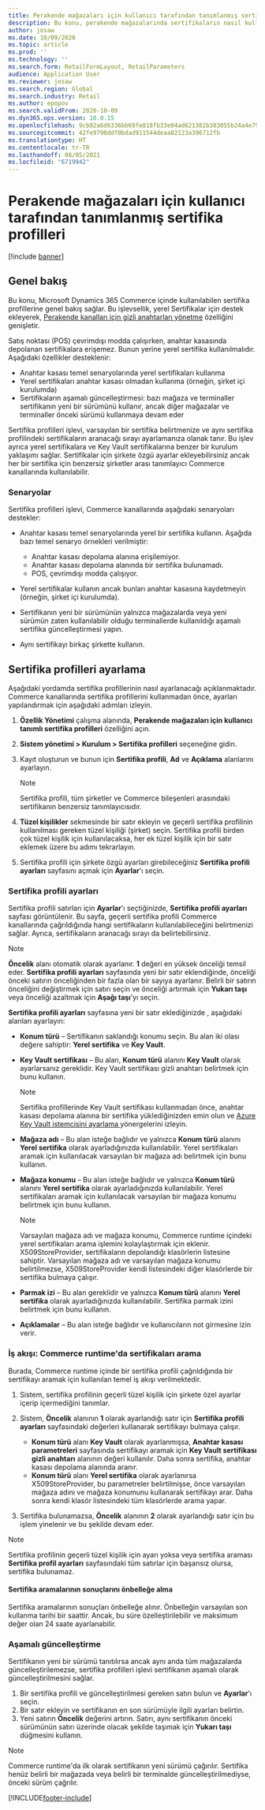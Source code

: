 ```yaml
---
title: Perakende mağazaları için kullanıcı tarafından tanımlanmış sertifika profilleri
description: Bu konu, perakende mağazalarında sertifikaların nasıl kullanıldılarıyla ilgili genel bir bakış sağlar.
author: josaw
ms.date: 10/09/2020
ms.topic: article
ms.prod: ''
ms.technology: ''
ms.search.form: RetailFormLayout, RetailParameters
audience: Application User
ms.reviewer: josaw
ms.search.region: Global
ms.search.industry: Retail
ms.author: epopov
ms.search.validFrom: 2020-10-09
ms.dyn365.ops.version: 10.0.15
ms.openlocfilehash: 9cb82a6d6336bb69fe818fb33e04ad621382b383055b24a4e79eee5ddff217ac
ms.sourcegitcommit: 42fe9790ddf0bdad911544deaa82123a396712fb
ms.translationtype: HT
ms.contentlocale: tr-TR
ms.lasthandoff: 08/05/2021
ms.locfileid: "6719942"
---
```

# <a name="user-defined-certificate-profiles-for-retail-stores"></a>Perakende mağazaları için kullanıcı tarafından tanımlanmış sertifika profilleri

[!include [banner](../includes/banner.md)]


## <a name="overview"></a>Genel bakış

Bu konu, Microsoft Dynamics 365 Commerce içinde kullanılabilen sertifika profillerine genel bakış sağlar. Bu işlevsellik, yerel Sertifikalar için destek ekleyerek, [Perakende kanalları için gizli anahtarları yönetme](../dev-itpro/manage-secrets.md) özelliğini genişletir.

Satış noktası (POS) çevrimdışı modda çalışırken, anahtar kasasında depolanan sertifikalara erişemez. Bunun yerine yerel sertifika kullanılmalıdır. Aşağıdaki özellikler desteklenir:

- Anahtar kasası temel senaryolarında yerel sertifikaları kullanma
- Yerel sertifikaları anahtar kasası olmadan kullanma (örneğin, şirket içi kurulumda)
- Sertifikaların aşamalı güncelleştirmesi: bazı mağaza ve terminaller sertifikanın yeni bir sürümünü kullanır, ancak diğer mağazalar ve terminaller önceki sürümü kullanmaya devam eder

Sertifika profilleri işlevi, varsayılan bir sertifika belirtmenize ve aynı sertifika profilindeki sertifikaların aranacağı sırayı ayarlamanıza olanak tanır. Bu işlev ayrıca yerel sertifikalara ve Key Vault sertifikalarına benzer bir kurulum yaklaşımı sağlar. Sertifikalar için şirkete özgü ayarlar ekleyebilirsiniz ancak her bir sertifika için benzersiz şirketler arası tanımlayıcı Commerce kanallarında kullanılabilir.

### <a name="scenarios"></a>Senaryolar

Sertifika profilleri işlevi, Commerce kanallarında aşağıdaki senaryoları destekler:

- Anahtar kasası temel senaryolarında yerel bir sertifika kullanın. Aşağıda bazı temel senaryo örnekleri verilmiştir:

    - Anahtar kasası depolama alanına erişilemiyor.
    - Anahtar kasası depolama alanında bir sertifika bulunamadı.
    - POS, çevrimdışı modda çalışıyor.

- Yerel sertifikalar kullanın ancak bunları anahtar kasasına kaydetmeyin (örneğin, şirket içi kurulumda).
- Sertifikanın yeni bir sürümünün yalnızca mağazalarda veya yeni sürümün zaten kullanılabilir olduğu terminallerde kullanıldığı aşamalı sertifika güncelleştirmesi yapın.
- Aynı sertifikayı birkaç şirkette kullanın.

## <a name="set-up-certificate-profiles"></a>Sertifika profilleri ayarlama

Aşağıdaki yordamda sertifika profillerinin nasıl ayarlanacağı açıklanmaktadır. Commerce kanallarında sertifika profillerini kullanmadan önce, ayarları yapılandırmak için aşağıdaki adımları izleyin.

1. **Özellik Yönetimi** çalışma alanında, **Perakende mağazaları için kullanıcı tanımlı sertifika profilleri** özelliğini açın.
2. **Sistem yönetimi \> Kurulum \> Sertifika profilleri** seçeneğine gidin.
3. Kayıt oluşturun ve bunun için **Sertifika profili**, **Ad** ve **Açıklama** alanlarını ayarlayın.

    > [!NOTE]
    > Sertifika profili, tüm şirketler ve Commerce bileşenleri arasındaki sertifikanın benzersiz tanımlayıcısıdır.

3. **Tüzel kişilikler** sekmesinde bir satır ekleyin ve geçerli sertifika profilinin kullanılması gereken tüzel kişiliği (şirket) seçin. Sertifika profili birden çok tüzel kişilik için kullanılacaksa, her ek tüzel kişilik için bir satır eklemek üzere bu adımı tekrarlayın.
4. Sertifika profili için şirkete özgü ayarları girebileceğiniz **Sertifika profili ayarları** sayfasını açmak için **Ayarlar**'ı seçin.

### <a name="certificate-profile-settings"></a>Sertifika profili ayarları

Sertifika profili satırları için **Ayarlar**'ı seçtiğinizde, **Sertifika profili ayarları** sayfası görüntülenir. Bu sayfa, geçerli sertifika profili Commerce kanallarında çağrıldığında hangi sertifikaların kullanılabileceğini belirtmenizi sağlar. Ayrıca, sertifikaların aranacağı sırayı da belirtebilirsiniz.

> [!NOTE]
> **Öncelik** alanı otomatik olarak ayarlanır. **1** değeri en yüksek önceliği temsil eder. **Sertifika profili ayarları** sayfasında yeni bir satır eklendiğinde, önceliği önceki satırın önceliğinden bir fazla olan bir sayıya ayarlanır. Belirli bir satırın önceliğini değiştirmek için satırı seçin ve önceliği artırmak için **Yukarı taşı** veya önceliği azaltmak için **Aşağı taşı**'yı seçin.

**Sertifika profili ayarları** sayfasına yeni bir satır eklediğinizde , aşağıdaki alanları ayarlayın:

- **Konum türü** – Sertifikanın saklandığı konumu seçin. Bu alan iki olası değere sahiptir: **Yerel sertifika** ve **Key Vault**.
- **Key Vault sertifikası** – Bu alan, **Konum türü** alanını **Key Vault** olarak ayarlarsanız gereklidir. Key Vault sertifikası gizli anahtarı belirtmek için bunu kullanın.

    > [!NOTE]
    > Sertifika profillerinde Key Vault sertifikası kullanmadan önce, anahtar kasası depolama alanına bir sertifika yüklediğinizden emin olun ve [Azure Key Vault istemcisini ayarlama ](../../finance/localizations/setting-up-azure-key-vault-client.md) yönergelerini izleyin.

- **Mağaza adı** – Bu alan isteğe bağlıdır ve yalnızca **Konum türü** alanını **Yerel sertifika** olarak ayarladığınızda kullanılabilir. Yerel sertifikaları aramak için kullanılacak varsayılan bir mağaza adı belirtmek için bunu kullanın.
- **Mağaza konumu** – Bu alan isteğe bağlıdır ve yalnızca **Konum türü** alanını **Yerel sertifika** olarak ayarladığınızda kullanılabilir. Yerel sertifikaları aramak için kullanılacak varsayılan bir mağaza konumu belirtmek için bunu kullanın.

    > [!NOTE]
    > Varsayılan mağaza adı ve mağaza konumu, Commerce runtime içindeki yerel sertifikaları arama işlemini kolaylaştırmak için eklenir. X509StoreProvider, sertifikaların depolandığı klasörlerin listesine sahiptir. Varsayılan mağaza adı ve varsayılan mağaza konumu belirtilmezse, X509StoreProvider kendi listesindeki diğer klasörlerde bir sertifika bulmaya çalışır.

- **Parmak izi** – Bu alan gereklidir ve yalnızca **Konum türü** alanını **Yerel sertifika** olarak ayarladığınızda kullanılabilir. Sertifika parmak izini belirtmek için bunu kullanın.
- **Açıklamalar** – Bu alan isteğe bağlıdır ve kullanıcıların not girmesine izin verir.

### <a name="workflow-searching-certificates-in-the-commerce-runtime"></a>İş akışı: Commerce runtime'da sertifikaları arama

Burada, Commerce runtime içinde bir sertifika profili çağrıldığında bir sertifikayı aramak için kullanılan temel iş akışı verilmektedir.

1. Sistem, sertifika profilinin geçerli tüzel kişilik için şirkete özel ayarlar içerip içermediğini tanımlar.
1. Sistem, **Öncelik** alanının **1** olarak ayarlandığı satır için **Sertifika profili ayarları** sayfasındaki değerleri kullanarak sertifikayı bulmaya çalışır.

    - **Konum türü** alanı **Key Vault** olarak ayarlanmışsa, **Anahtar kasası parametreleri** sayfasında sertifikayı aramak için **Key Vault sertifikası gizli anahtarı** alanının değeri kullanılır. Daha sonra sertifika, anahtar kasası depolama alanında aranır.
    - **Konum türü** alanı **Yerel sertifika** olarak ayarlanırsa X509StoreProvider, bu parametreler belirtilmişse, önce varsayılan mağaza adını ve mağaza konumunu kullanarak sertifikayı arar. Daha sonra kendi klasör listesindeki tüm klasörlerde arama yapar.

1. Sertifika bulunamazsa, **Öncelik** alanının **2** olarak ayarlandığı satır için bu işlem yinelenir ve bu şekilde devam eder.

> [!NOTE]
> Sertifika profilinin geçerli tüzel kişilik için ayarı yoksa veya sertifika araması **Sertifika profil ayarları** sayfasındaki tüm satırlar için başarısız olursa, sertifika bulunamaz.

#### <a name="caching-the-results-of-certificate-searches"></a>Sertifika aramalarının sonuçlarını önbelleğe alma

Sertifika aramalarının sonuçları önbelleğe alınır. Önbelleğin varsayılan son kullanma tarihi bir saattir. Ancak, bu süre özelleştirilebilir ve maksimum değer olan 24 saate ayarlanabilir.

### <a name="gradual-update"></a>Aşamalı güncelleştirme

Sertifikanın yeni bir sürümü tanıtılırsa ancak aynı anda tüm mağazalarda güncelleştirilemezse, sertifika profilleri işlevi sertifikanın aşamalı olarak güncelleştirilmesini sağlar.

1. Bir sertifika profili ve güncelleştirilmesi gereken satırı bulun ve **Ayarlar**'ı seçin.
1. Bir satır ekleyin ve sertifikanın en son sürümüyle ilgili ayarları belirtin.
1. Yeni satırın **Öncelik** değerini artırın. Satırı, aynı sertifikanın önceki sürümünün satırı üzerinde olacak şekilde taşımak için **Yukarı taşı** düğmesini kullanın.

> [!NOTE]
> Commerce runtime'da ilk olarak sertifikanın yeni sürümü çağırılır. Sertifika henüz belirli bir mağazada veya belirli bir terminalde güncelleştirilmediyse, önceki sürüm çağrılır.


[!INCLUDE[footer-include](../../includes/footer-banner.md)]